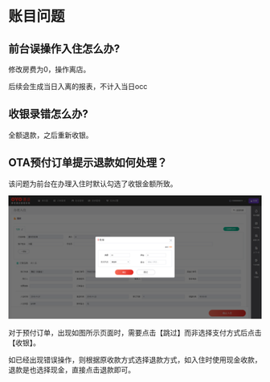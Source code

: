 # 账目问题

## 前台误操作入住怎么办?

修改房费为0，操作离店。

后续会生成当日入离的报表，不计入当日occ

## 收银录错怎么办?

全额退款，之后重新收银。

## OTA预付订单提示退款如何处理？

该问题为前台在办理入住时默认勾选了收银金额所致。

![&#x529E;&#x7406;&#x5165;&#x4F4F;&#x65F6;&#xFF0C;&#x7CFB;&#x7EDF;&#x4F1A;&#x9ED8;&#x8BA4;&#x6839;&#x636E;&#x5E94;&#x6536;&#x623F;&#x8D39;&#x6536;&#x53D6;&#x623F;&#x8D39;](../.gitbook/assets/image%20%2875%29.png)

  
对于预付订单，出现如图所示页面时，需要点击【跳过】而非选择支付方式后点击【收银】。

如已经出现错误操作，则根据原收款方式选择退款方式，如入住时使用现金收款，退款是也选择现金，直接点击退款即可。

